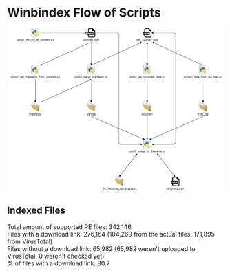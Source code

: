# Winbindex Flow of Scripts

![winbindex-scripts-flow.png](winbindex-scripts-flow.png)

## Indexed Files

<!--FileStats-->
Total amount of supported PE files: 342,146  
Files with a download link: 276,164 (104,269 from the actual files, 171,895 from VirusTotal)  
Files without a download link: 65,982 (65,982 weren't uploaded to VirusTotal, 0 weren't checked yet)  
% of files with a download link: 80.7  
<!--/FileStats-->
